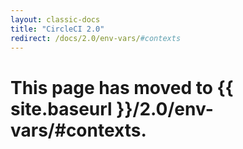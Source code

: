 ```yaml
---
layout: classic-docs
title: "CircleCI 2.0"
redirect: /docs/2.0/env-vars/#contexts
---
```


# This page has moved to {{ site.baseurl }}/2.0/env-vars/#contexts.